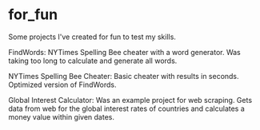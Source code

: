 # for_fun
Some projects I've created for fun to test my skills.

FindWords: NYTimes Spelling Bee cheater with a word generator. Was taking too long to calculate and generate all words.

NYTimes Spelling Bee Cheater: Basic cheater with results in seconds. Optimized version of FindWords.

Global Interest Calculator: Was an example project for web scraping. Gets data from web for the global interest rates of countries and calculates a money value 
                            within given dates.

